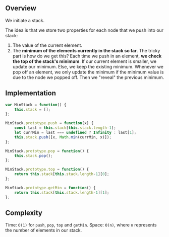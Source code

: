 ## Overview
We initiate a stack. 

The idea is that we store two properties for each node that we push into our stack: 

1. The value of the current element. 
2. The **minimum of the elements currently in the stack so far**. The tricky part is how do we get this? Each time we push in an element, **we check the top of the stack's minimum**. If our current element is smaller, we update our minimum. Else, we keep the existing minimum. Whenever we pop off an element, we only update the minimum if the minimum value is due to the node we popped off. Then we "reveal" the previous minimum. 

## Implementation
```js
var MinStack = function() {
    this.stack = []; 
};

MinStack.prototype.push = function(x) {
    const last = this.stack[this.stack.length-1]; 
    let currMin = last === undefined ? Infinity : last[1]; 
    this.stack.push([x, Math.min(currMin, x)]); 
};

MinStack.prototype.pop = function() {
    this.stack.pop(); 
};

MinStack.prototype.top = function() {
    return this.stack[this.stack.length-1][0]; 
};

MinStack.prototype.getMin = function() {
    return this.stack[this.stack.length-1][1]; 
};

```

## Complexity
Time: `O(1)` for `push`, `pop`, `top` and `getMin`. 
Space: `O(n)`, where `n` represents the number of elements in our stack. 
